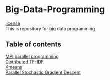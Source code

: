 # Big-Data-Programming
[license](https://github.com/saurabbhsp/Big-Data-Programming/blob/master/LICENSE) <br/>
This is repository for big data programming

## Table of contents
  [MPI parallel programming](https://github.com/saurabbhsp/Big-Data-Programming/tree/master/MPI)<br/>
  [Distributed TF-IDF](https://github.com/saurabbhsp/Big-Data-Programming/tree/master/TF-IDF)<br/>
  [Kmeans](https://github.com/saurabbhsp/Big-Data-Programming/tree/master/Kmeans)<br/>
  [Parallel Stochastic Gradient Descent](https://github.com/saurabbhsp/Big-Data-Programming/tree/master/DistributedSGD)
